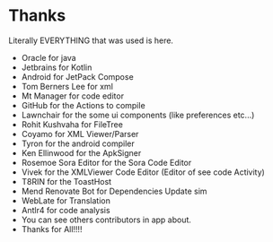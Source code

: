 # Thanks
Literally EVERYTHING that was used is here.

- Oracle for java
- Jetbrains for Kotlin
- Android for JetPack Compose
- Tom Berners Lee for xml
- Mt Manager for code editor
- GitHub for the Actions to compile
- Lawnchair for the some ui components (like preferences etc...)
- Rohit Kushvaha for FileTree
- Coyamo for XML Viewer/Parser
- Tyron for the android compiler
- Ken Ellinwood for the ApkSigner
- Rosemoe Sora Editor for the Sora Code Editor
- Vivek for the XMLViewer Code Editor (Editor of see code Activity)
- T8RIN for the ToastHost
- Mend Renovate Bot for Dependencies  Update sim
- WebLate for Translation
- Antlr4 for code analysis
- You can see others contributors in app about.
- Thanks for All!!!!
